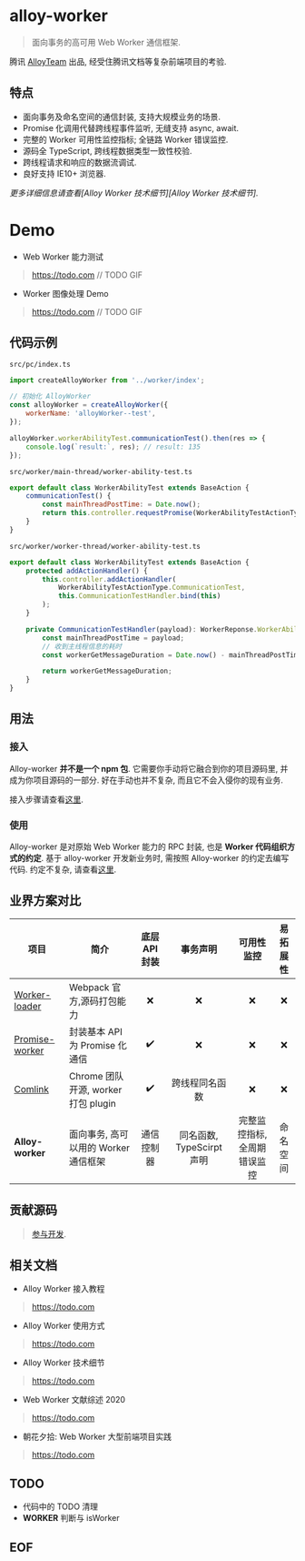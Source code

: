 # alloy-worker

> 面向事务的高可用 Web Worker 通信框架.

腾讯 [AlloyTeam](https://github.com/AlloyTeam) 出品, 经受住腾讯文档等复杂前端项目的考验.

## 特点

* 面向事务及命名空间的通信封装, 支持大规模业务的场景.
* Promise 化调用代替跨线程事件监听, 无缝支持 async, await.
* 完整的 Worker 可用性监控指标; 全链路 Worker 错误监控.
* 源码全 TypeScript, 跨线程数据类型一致性校验.
* 跨线程请求和响应的数据流调试.
* 良好支持 IE10+ 浏览器.

*更多详细信息请查看[Alloy Worker 技术细节][Alloy Worker 技术细节].*

# Demo
* Web Worker 能力测试
> https://todo.com
// TODO GIF

* Worker 图像处理 Demo
> https://todo.com
// TODO GIF

## 代码示例

`src/pc/index.ts`
```js
import createAlloyWorker from '../worker/index';

// 初始化 AlloyWorker
const alloyWorker = createAlloyWorker({
    workerName: 'alloyWorker--test',
});

alloyWorker.workerAbilityTest.communicationTest().then(res => {
    console.log(`result:`, res); // result: 135
});
```

`src/worker/main-thread/worker-ability-test.ts`
```js
export default class WorkerAbilityTest extends BaseAction {
    communicationTest() {
        const mainThreadPostTime: = Date.now();
        return this.controller.requestPromise(WorkerAbilityTestActionType.CommunicationTest, mainThreadPostTime);
    }
}
```

`src/worker/worker-thread/worker-ability-test.ts`
```js
export default class WorkerAbilityTest extends BaseAction {
    protected addActionHandler() {
        this.controller.addActionHandler(
            WorkerAbilityTestActionType.CommunicationTest,
            this.CommunicationTestHandler.bind(this)
        );
    }

    private CommunicationTestHandler(payload): WorkerReponse.WorkerAbilityTest.CommunicationTest {
        const mainThreadPostTime = payload;
        // 收到主线程信息的耗时
        const workerGetMessageDuration = Date.now() - mainThreadPostTime;

        return workerGetMessageDuration;
    }
}
```


## 用法
### 接入

Alloy-worker **并不是一个 npm 包**. 它需要你手动将它融合到你的项目源码里, 并成为你项目源码的一部分. 好在手动也并不复杂, 而且它不会入侵你的现有业务.

接入步骤请查看[这里](https://todo.com).

### 使用
Alloy-worker 是对原始 Web Worker 能力的 RPC 封装, 也是 **Worker 代码组织方式的约定**. 基于 alloy-worker 开发新业务时, 需按照 Alloy-worker 的约定去编写代码. 约定不复杂, 请查看[这里](https://todo.com).

## 业界方案对比

| 项目 | 简介 | 底层API封装 | 事务声明 | 可用性监控 | 易拓展性 |
| - | - | :-: | :-: | :-: | :-: |
| [Worker-loader](https://github.com/webpack-contrib/worker-loader) | Webpack 官方,源码打包能力 | ❌ | ❌ | ❌ | ❌ |
| [Promise-worker](https://github.com/nolanlawson/promise-worker) | 封装基本 API 为 Promise 化通信 | ✔️ | ❌ | ❌ | ❌ |
| [Comlink](https://github.com/GoogleChromeLabs/comlink) | Chrome 团队开源, worker 打包 plugin | ✔️ | 跨线程同名函数 | ❌ | ❌ |
| **Alloy-worker** | 面向事务, 高可以用的 Worker 通信框架 | 通信️控制器 | 同名函数, TypeScirpt 声明 | 完整监控指标, 全周期错误监控 | 命名空间 |

## 贡献源码
> [参与开发](./CONTRIBUTING.md).

## 相关文档

* Alloy Worker 接入教程
> https://todo.com

* Alloy Worker 使用方式
> https://todo.com

* Alloy Worker 技术细节
> https://todo.com

* Web Worker 文献综述 2020
> https://todo.com

* 朝花夕拾: Web Worker 大型前端项目实践
> https://todo.com

## TODO
* 代码中的 TODO 清理
* __WORKER__ 判断与 isWorker

## EOF
